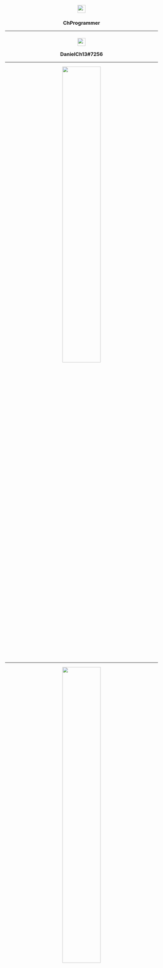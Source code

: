 <div align="center">
  <img width="26px" src="https://cdn.iconscout.com/icon/free/png-256/dev-2752213-2285030.png">
  <h3>ChProgrammer</h3>
</div>

---

<div align="center">
  <h3><img width="26px" src="https://www.net-aware.org.uk/siteassets/images-and-icons/application-icons/app-icons-discord.png?w=585&scale=down" /><p align="center">DanielCh13#7256</p></h3>
</div>

---

<div align="center">
  <img width="50%" src="https://github-readme-stats.vercel.app/api?username=ChProgrammer&count_private=true&show_icons=true&theme=dark" />
  
  ---
  
  <img width="50%" src="https://github-readme-stats.vercel.app/api/wakatime?username=ChProgrammer&theme=dark" />
  
  ---
  
  <img width="50%" src="https://github-readme-stats.vercel.app/api/top-langs/?username=ChProgrammer&layout=compact&theme=dark" />
</div>
